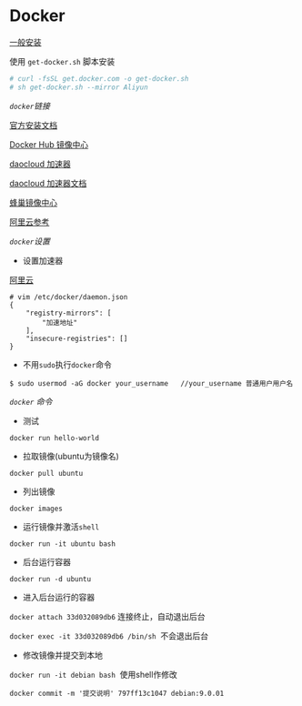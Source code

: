 # Docker

[一般安装](https://docs.docker.com/install/)

使用 `get-docker.sh` 脚本安装

```sh
# curl -fsSL get.docker.com -o get-docker.sh
# sh get-docker.sh --mirror Aliyun
```

*`docker`链接*

[官方安装文档](https://docs.docker.com/engine/installation/linux/)

[Docker Hub 镜像中心](https://hub.docker.com/)

[daocloud 加速器](https://www.daocloud.io/mirror#accelerator-doc)

[daocloud 加速器文档](http://guide.daocloud.io/dcs/daocloud-9153151.html)

[蜂巢镜像中心](https://c.163.com/hub#/m/home/)

[阿里云参考](https://yq.aliyun.com/articles/7695?spm=5176.100239.blogcont29941.14.ZE3kQk)


*`docker`设置*

- 设置加速器

[阿里云](https://cr.console.aliyun.com/#/accelerator)

```shell
# vim /etc/docker/daemon.json
{
    "registry-mirrors": [
        "加速地址"
    ],
    "insecure-registries": []
}
```

- 不用`sudo`执行`docker`命令

```shell
$ sudo usermod -aG docker your_username   //your_username 普通用户用户名
```

*`docker` 命令*

- 测试

`docker run hello-world`

- 拉取镜像(ubuntu为镜像名)

`docker pull ubuntu`

- 列出镜像

`docker images`

- 运行镜像并激活`shell`

`docker run -it ubuntu bash`

- 后台运行容器

`docker run -d ubuntu`

- 进入后台运行的容器

`docker attach 33d032089db6` 连接终止，自动退出后台

`docker exec -it 33d032089db6 /bin/sh`  不会退出后台

- 修改镜像并提交到本地

`docker run -it debian bash`  使用shell作修改

`docker commit -m '提交说明' 797ff13c1047 debian:9.0.01`


